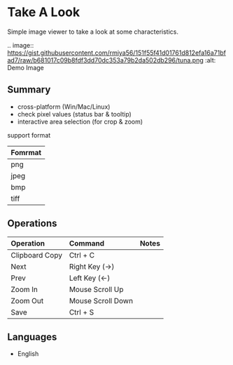 Take A Look
==============

Simple image viewer to take a look at some characteristics.

.. image:: https://gist.githubusercontent.com/rmiya56/151f55f41d01761d812efa16a71bfad7/raw/b681017c09b8fdf3dd70dc353a79b2da502db296/tuna.png
     :alt: Demo Image

## Summary
 - cross-platform (Win/Mac/Linux)
 - check pixel values (status bar & tooltip)
 - interactive area selection (for crop & zoom)

support format

|    Fomrmat     |
|:---------------|
| png            |
| jpeg           |
| bmp            |
| tiff           |



## Operations
|    Operation   |      Command       | Notes          |
|:---------------|:-------------------|:---------------|
| Clipboard Copy | Ctrl + C           |                |
| Next           | Right Key (→)      |                |
| Prev           | Left Key  (←)      |                |
| Zoom In        | Mouse Scroll Up    |                |
| Zoom Out       | Mouse Scroll Down  |                |
| Save           | Ctrl + S           |                |



## Languages
 - English

